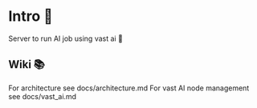 # Intro 🚀

Server to run AI job using vast ai 🤖

## Wiki 📚

For architecture see docs/architecture.md
For vast AI node management see docs/vast_ai.md
